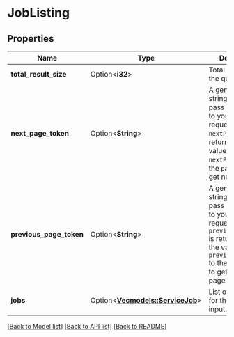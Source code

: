 # JobListing

## Properties

Name | Type | Description | Notes
------------ | ------------- | ------------- | -------------
**total_result_size** | Option<**i32**> | Total result size of the query result. | [optional]
**next_page_token** | Option<**String**> | A generated string used to pass information to your next request. If `nextPageToken` is returned, pass the value of `nextPageToken` to the `pageToken` to get next results. | [optional]
**previous_page_token** | Option<**String**> | A generated string used to pass information to your next request. If `previousPageToken` is returned, pass the value of `previousPageToken` to the `pageToken` to get previous page results. | [optional]
**jobs** | Option<[**Vec<models::ServiceJob>**](ServiceJob.md)> | List of job details for the given input. | [optional]

[[Back to Model list]](../README.md#documentation-for-models) [[Back to API list]](../README.md#documentation-for-api-endpoints) [[Back to README]](../README.md)



